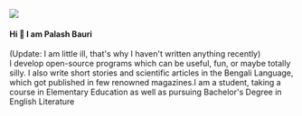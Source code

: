![](/images/palash.webp)
#### Hi :wave: I am Palash Bauri

<div class="myinfo">
(Update: I am little ill, that's why I haven't written anything recently)
<br>
I develop open-source programs which can be useful, fun, or maybe totally silly. I also write short stories and scientific articles in the Bengali Language, which got published in few renowned magazines.I am a student, taking a course in Elementary Education as well as pursuing Bachelor's Degree in English Literature
</div>
